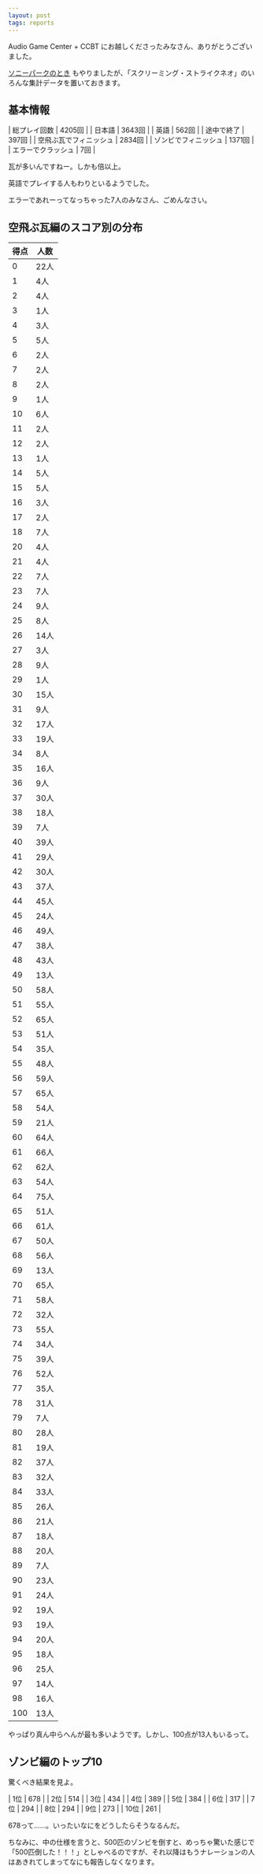 ```yaml
---
layout: post
tags: reports
---
```


Audio Game Center + CCBT にお越しくださったみなさん、ありがとうございました。

[ソニーパークのとき](https://yncat.github.io/2021/07/19/audio-game-center-+-screaming-strike-neo-%E9%96%8B%E7%99%BA%E8%80%85%E7%B7%8F%E6%8B%AC.html) もやりましたが、「スクリーミング・ストライクネオ」のいろんな集計データを置いておきます。

## 基本情報

| 総プレイ回数 | 4205回 |
| 日本語 | 3643回 |
| 英語 | 562回 |
| 途中で終了 | 397回 |
| 空飛ぶ瓦でフィニッシュ | 2834回 |
| ゾンビでフィニッシュ | 1371回 | 
| エラーでクラッシュ | 7回 | 

瓦が多いんですねー。しかも倍以上。

英語でプレイする人もわりといるようでした。

エラーであれーってなっちゃった7人のみなさん、ごめんなさい。

## 空飛ぶ瓦編のスコア別の分布

| 得点 | 人数 |
| --- | --- |
| 0 | 22人 |
| 1 | 4人 |
| 2 | 4人 |
| 3 | 1人 |
| 4 | 3人 |
| 5 | 5人 |
| 6 | 2人 |
| 7 | 2人 |
| 8 | 2人 |
| 9 | 1人 |
| 10 |6人 |
| 11 | 2人 |
| 12 | 2人 |
| 13 | 1人 |
| 14 | 5人 |
| 15 | 5人 |
| 16 | 3人 |
| 17 | 2人 |
| 18 | 7人 |
| 20 | 4人 |
| 21 | 4人 |
| 22 | 7人 |
| 23 | 7人 |
| 24 | 9人 |
| 25 | 8人 |
| 26 | 14人 |
| 27 | 3人 |
| 28 | 9人 |
| 29 | 1人 |
| 30 | 15人 |
| 31 | 9人 |
| 32 | 17人 |
| 33 | 19人 |
| 34 | 8人 |
| 35 | 16人 |
| 36 | 9人 |
| 37 | 30人 |
| 38 | 18人 |
| 39 | 7人 |
| 40 | 39人 |
| 41 | 29人 |
| 42 | 30人 |
| 43 | 37人 |
| 44 | 45人 |
| 45 | 24人 |
| 46 | 49人 |
| 47 | 38人 |
| 48 | 43人 |
| 49 | 13人 |
| 50 | 58人 |
| 51 | 55人 |
| 52 | 65人 |
| 53 | 51人 |
| 54 | 35人 |
| 55 | 48人 |
| 56 | 59人 |
| 57 | 65人 |
| 58 | 54人 |
| 59 | 21人 |
| 60 | 64人 |
| 61 | 66人 |
| 62 | 62人 |
| 63 | 54人 |
| 64 | 75人 |
| 65 | 51人 |
| 66 | 61人 |
| 67 | 50人 |
| 68 | 56人 |
| 69 | 13人 |
| 70 | 65人 |
| 71 | 58人 |
| 72 | 32人 |
| 73 | 55人 |
| 74 | 34人 |
| 75 | 39人 |
| 76 | 52人 |
| 77 | 35人 |
| 78 | 31人 |
| 79 | 7人 |
| 80 | 28人 |
| 81 | 19人 |
| 82 | 37人 |
| 83 | 32人 |
| 84 | 33人 |
| 85 | 26人 |
| 86 | 21人 |
| 87 | 18人 |
| 88 | 20人 |
| 89 | 7人 |
| 90 | 23人 |
| 91 | 24人 |
| 92 | 19人 |
| 93 | 19人 |
| 94 | 20人 |
| 95 | 18人 |
| 96 | 25人 |
| 97 | 14人 |
| 98 | 16人 |
| 100 | 13人 |

やっぱり真ん中らへんが最も多いようです。しかし、100点が13人もいるって。

## ゾンビ編のトップ10

驚くべき結果を見よ。

| 1位 | 678 |
| 2位 | 514 |
| 3位 | 434 |
| 4位 | 389 |
| 5位 | 384 |
| 6位 | 317 |
| 7位 | 294 |
| 8位 | 294 |
| 9位 | 273 |
| 10位 | 261 |

678って……。いったいなにをどうしたらそうなるんだ。

ちなみに、中の仕様を言うと、500匹のゾンビを倒すと、めっちゃ驚いた感じで「500匹倒した！！！」としゃべるのですが、それ以降はもうナレーションの人はあきれてしまってなにも報告しなくなります。
